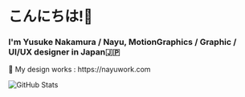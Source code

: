 <h1 align="left">こんにちは!👋</h1>
<h3 align="left">I'm Yusuke Nakamura / Nayu, MotionGraphics / Graphic / UI/UX designer in Japan🇯🇵</h3>
<p align="left">🎨 My design works : https://nayuwork.com</p>


![GitHub Stats](https://github-readme-stats.vercel.app/api?username=1nayu&show_icons=true)


<!--
**1nayu/1nayu** is a ✨ _special_ ✨ repository because its `README.md` (this file) appears on your GitHub profile.

Here are some ideas to get you started:

- 🔭 I’m currently working on ...
- 🌱 I’m currently learning ...
- 👯 I’m looking to collaborate on ...
- 🤔 I’m looking for help with ...
- 💬 Ask me about ...
- 📫 How to reach me: ...
- 😄 Pronouns: ...
- ⚡ Fun fact: ...
-->
